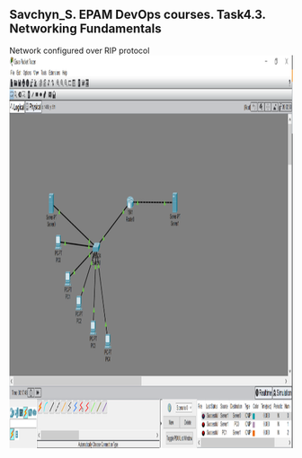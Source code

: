 ## Savchyn_S. EPAM DevOps courses. Task4.3. Networking Fundamentals

Network configured over RIP protocol
<img src="https://github.com/xwav/epam_lectures_devops_Savchyn_2020/blob/main/Lecture_4/Task4_3/images/4.3_1.png" width="1024" height="700">

